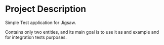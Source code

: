 # Project Description
Simple Test application for Jigsaw.

Contains only two entities, and its main goal is to use it as and example and for integration tests purposes. 
